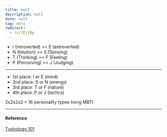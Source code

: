 ```yaml
---
title: null
description: null
date: null
tag: mbti
redirect:
  - /s/tDjVBg
---
```


- I (introverted) >< E (extroverted)
- N (Intution) >< S (Sensing)
- T (Thinking) >< F (Feeling)
- P (Perceiving) >< J (Judging)

---

- 1st place: I or E (mind)
- 2nd place: S or N (energy)
- 3rd place: T or F (nature)
- 4th place: P or J (tactics)

2x2x2x2 = 16 personality types trong MBTI

---

#### Reference

[Typhology 101](https://personalityjunkie.com/typology-101/#anchor1)
